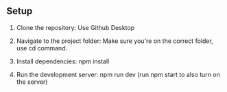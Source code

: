 ## Setup

1. Clone the repository:
   Use Github Desktop

2. Navigate to the project folder:
   Make sure you're on the correct folder, use cd command.

3. Install dependencies:
   npm install

4. Run the development server:
   npm run dev (run npm start to also turn on the server)